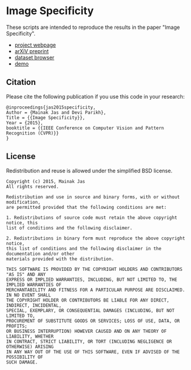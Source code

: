 # Image Specificity

These scripts are intended to reproduce the results in the paper "Image Specificity".

- [project webpage](http://jasmainak.github.io/specificity/)
- [arXiV preprint](http://arxiv.org/abs/1502.04569)
- [dataset browser](https://computing.ece.vt.edu/~mainak/specificity-dataset-browser/)
- [demo](http://godel.ece.vt.edu/image_specificity)

## Citation

Please cite the following publication if you use this code in your research:

	@inproceedings{jas2015specificity,
	Author = {Mainak Jas and Devi Parikh},
	Title = {{Image Specificity}},
	Year = {2015},
	booktitle = {{IEEE Conference on Computer Vision and Pattern Recognition (CVPR)}}
	}

## License

Redistribution and reuse is allowed under the simplified BSD license.

```
Copyright (c) 2015, Mainak Jas
All rights reserved.

Redistribution and use in source and binary forms, with or without modification,
are permitted provided that the following conditions are met:

1. Redistributions of source code must retain the above copyright notice, this
list of conditions and the following disclaimer.

2. Redistributions in binary form must reproduce the above copyright notice,
this list of conditions and the following disclaimer in the documentation and/or other
materials provided with the distribution.

THIS SOFTWARE IS PROVIDED BY THE COPYRIGHT HOLDERS AND CONTRIBUTORS "AS IS" AND ANY
EXPRESS OR IMPLIED WARRANTIES, INCLUDING, BUT NOT LIMITED TO, THE IMPLIED WARRANTIES OF
MERCHANTABILITY AND FITNESS FOR A PARTICULAR PURPOSE ARE DISCLAIMED. IN NO EVENT SHALL
THE COPYRIGHT HOLDER OR CONTRIBUTORS BE LIABLE FOR ANY DIRECT, INDIRECT, INCIDENTAL,
SPECIAL, EXEMPLARY, OR CONSEQUENTIAL DAMAGES (INCLUDING, BUT NOT LIMITED TO,
PROCUREMENT OF SUBSTITUTE GOODS OR SERVICES; LOSS OF USE, DATA, OR PROFITS;
OR BUSINESS INTERRUPTION) HOWEVER CAUSED AND ON ANY THEORY OF LIABILITY, WHETHER
IN CONTRACT, STRICT LIABILITY, OR TORT (INCLUDING NEGLIGENCE OR OTHERWISE) ARISING
IN ANY WAY OUT OF THE USE OF THIS SOFTWARE, EVEN IF ADVISED OF THE POSSIBILITY OF
SUCH DAMAGE.
```
